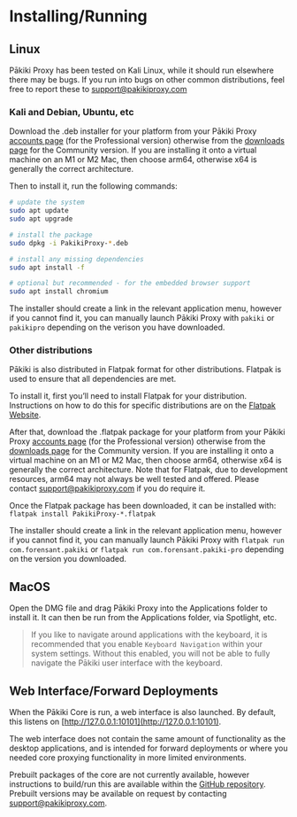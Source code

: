 # Installing/Running

## Linux

Pākiki Proxy has been tested on Kali Linux, while it should run elsewhere there may be bugs. If you run into bugs on other common distributions, feel free to report these to support@pakikiproxy.com 

### Kali and Debian, Ubuntu, etc

Download the .deb installer for your platform from your Pākiki Proxy [accounts page](https://pakikiproxy.com/pages/account) (for the Professional version) otherwise from the [downloads page](https://pakikiproxy.com/pages/downloads) for the Community version. If you are installing it onto a virtual machine on an M1 or M2 Mac, then choose arm64, otherwise x64 is generally the correct architecture.

Then to install it, run the following commands:

```bash
# update the system
sudo apt update
sudo apt upgrade

# install the package
sudo dpkg -i PakikiProxy-*.deb

# install any missing dependencies
sudo apt install -f

# optional but recommended - for the embedded browser support
sudo apt install chromium
```

The installer should create a link in the relevant application menu, however if you cannot find it, you can manually launch Pākiki Proxy with `pakiki` or `pakikipro` depending on the verison you have downloaded.

### Other distributions

Pākiki is also distributed in Flatpak format for other distributions. Flatpak is used to ensure that all dependencies are met.

To install it, first you’ll need to install Flatpak for your distribution. Instructions on how to do this for specific distributions are on the [Flatpak Website](https://flatpak.org/setup/).

After that, download the .flatpak package for your platform from your Pākiki Proxy [accounts page](https://pakikiproxy.com/pages/account) (for the Professional version) otherwise from the [downloads page](https://pakikiproxy.com/pages/downloads) for the Community version. If you are installing it onto a virtual machine on an M1 or M2 Mac, then choose arm64, otherwise x64 is generally the correct architecture. Note that for Flatpak, due to development resources, arm64 may not always be well tested and offered. Please contact [support@pakikiproxy.com](mailto:support@pakikiproxy.com) if you do require it.

Once the Flatpak package has been downloaded, it can be installed with: `flatpak install PakikiProxy-*.flatpak`

The installer should create a link in the relevant application menu, however if you cannot find it, you can manually launch Pākiki Proxy with `flatpak run com.forensant.pakiki` or `flatpak run com.forensant.pakiki-pro` depending on the version you downloaded.

## MacOS

Open the DMG file and drag Pākiki Proxy into the Applications folder to install it. It can then be run from the Applications folder, via Spotlight, etc.

 > If you like to navigate around applications with the keyboard, it is recommended that you enable `Keyboard Navigation` within your system settings. Without this enabled, you will not be able to fully navigate the Pākiki user interface with the keyboard.

## Web Interface/Forward Deployments

When the Pākiki Core is run, a web interface is also launched. By default, this listens on [http://127.0.0.1:10101](http://127.0.0.1:10101).

The web interface does not contain the same amount of functionality as the desktop applications, and is intended for forward deployments or where you needed core proxying functionality in more limited environments.

Prebuilt packages of the core are not currently available, however instructions to build/run this are available within the [GitHub repository](https://github.com/forensant/pakiki-core). Prebuilt versions may be available on request by contacting [support@pakikiproxy.com](mailto:support@pakikiproxy.com).